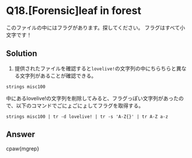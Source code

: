# Q18.[Forensic]leaf in forest
このファイルの中にはフラグがあります。探してください。
フラグはすべて小文字です！


## Solution
1. 提供されたファイルを確認すると`lovelive!`の文字列の中にちらちらと異なる文字列があることが確認できる。
```
strings misc100
```
中にあるlovelive!の文字列を削除してみると、フラグっぽい文字列があったので、以下のコマンドでごにょごにょしてフラグを取得する。

`strings misc100 | tr -d lovelive! | tr -s 'A-Z{}' | tr A-Z a-z`

## Answer
cpaw{mgrep}
